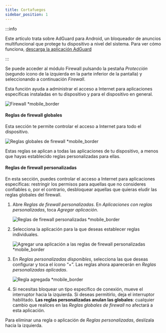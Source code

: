 ```yaml
---
title: Cortafuegos
sidebar_position: 1
---
```


:::info

Este artículo trata sobre AdGuard para Android, un bloqueador de anuncios multifuncional que protege tu dispositivo a nivel del sistema. Para ver cómo funciona, [descarga la aplicación AdGuard](https://agrd.io/download-kb-adblock)

:::

Se puede acceder al módulo Firewall pulsando la pestaña _Protección_ (segundo icono de la izquierda en la parte inferior de la pantalla) y seleccionando a continuación _Firewall_.

Esta función ayuda a administrar el acceso a Internet para aplicaciones específicas instaladas en tu dispositivo y para el dispositivo en general.

![Firewall \*mobile\_border](https://cdn.adtidy.org/blog/new/gdn94firewall.png)

#### Reglas de firewall globales

Esta sección te permite controlar el acceso a Internet para todo el dispositivo.

![Reglas globales de firewall \*mobile\_border](https://cdn.adtidy.org/blog/new/4zx2nhglobal_rules.png)

Estas reglas se aplican a todas las aplicaciones de tu dispositivo, a menos que hayas establecido reglas personalizadas para ellas.

#### Reglas de firewall personalizadas

En esta sección, puedes controlar el acceso a Internet para aplicaciones específicas: restringir los permisos para aquellas que no consideres confiables o, por el contrario, desbloquear aquellas que quieras eludir las reglas globales del firewall.

1. Abre _Reglas de firewall personalizadas_. En _Aplicaciones con reglas personalizadas_, toca _Agregar aplicación_.

   ![Reglas de firewall personalizadas \*mobile\_border](https://cdn.adtidy.org/blog/new/qkxpecustom_rules.png)

2. Selecciona la aplicación para la que deseas establecer reglas individuales.

   ![Agregar una aplicación a las reglas de firewall personalizadas \*mobile\_border](https://cdn.adtidy.org/blog/new/2db47fadding_app.png)

3. En _Reglas personalizadas disponibles_, selecciona las que deseas configurar y toca el ícono “+”. Las reglas ahora aparecerán en _Reglas personalizadas aplicadas_.

   ![Regla agregada \*mobile\_border](https://cdn.adtidy.org/blog/new/6fzjladded_rule.png)

4. Si necesitas bloquear un tipo específico de conexión, mueve el interruptor hacia la izquierda. Si deseas permitirlo, deja el interruptor habilitado. **Las reglas personalizadas anulan las globales**: cualquier cambio que realices en las _Reglas globales de firewall_ no afectará a esta aplicación.

Para eliminar una regla o aplicación de _Reglas personalizadas_, deslízala hacia la izquierda.
